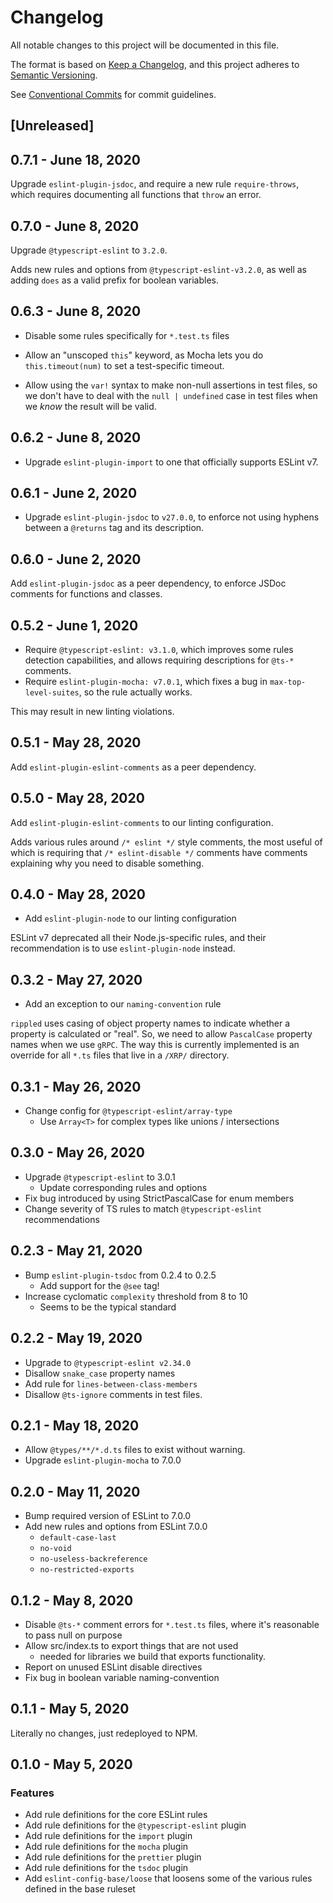 # Changelog

All notable changes to this project will be documented in this file.

The format is based on [Keep a Changelog](https://keepachangelog.com/en/1.0.0/),
and this project adheres to [Semantic Versioning](https://semver.org/spec/v2.0.0.html).

See [Conventional Commits](https://conventionalcommits.org) for commit guidelines.

## [Unreleased]

## 0.7.1 - June 18, 2020

Upgrade `eslint-plugin-jsdoc`, and require a new rule `require-throws`, which requires documenting all functions that `throw` an error.

## 0.7.0 - June 8, 2020

Upgrade `@typescript-eslint` to `3.2.0`.

Adds new rules and options from `@typescript-eslint-v3.2.0`, as well as adding `does` as a valid prefix for boolean variables.

## 0.6.3 - June 8, 2020

- Disable some rules specifically for `*.test.ts` files

- Allow an "unscoped `this`" keyword, as Mocha lets you do `this.timeout(num)` to set a test-specific timeout.
- Allow using the `var!` syntax to make non-null assertions in test files, so we don't have to deal with the `null | undefined` case in test files when we _know_ the result will be valid.

## 0.6.2 - June 8, 2020

- Upgrade `eslint-plugin-import` to one that officially supports ESLint v7.

## 0.6.1 - June 2, 2020

- Upgrade `eslint-plugin-jsdoc` to `v27.0.0`, to enforce not using hyphens between a `@returns` tag and its description.

## 0.6.0 - June 2, 2020

Add `eslint-plugin-jsdoc` as a peer dependency, to enforce JSDoc comments for functions and classes.

## 0.5.2 - June 1, 2020

- Require `@typescript-eslint: v3.1.0`, which improves some rules detection capabilities, and allows requiring descriptions for `@ts-*` comments.
- Require `eslint-plugin-mocha: v7.0.1`, which fixes a bug in `max-top-level-suites`, so the rule actually works.

This may result in new linting violations.

## 0.5.1 - May 28, 2020

Add `eslint-plugin-eslint-comments` as a peer dependency.

## 0.5.0 - May 28, 2020

Add `eslint-plugin-eslint-comments` to our linting configuration.

Adds various rules around `/* eslint */` style comments, the most useful of which is requiring that `/* eslint-disable */` comments have comments explaining why you need to disable something.

## 0.4.0 - May 28, 2020

- Add `eslint-plugin-node` to our linting configuration

ESLint v7 deprecated all their Node.js-specific rules, and their recommendation is to use `eslint-plugin-node` instead.

## 0.3.2 - May 27, 2020

- Add an exception to our `naming-convention` rule

`rippled` uses casing of object property names to indicate whether a property is calculated or "real". So, we need to allow `PascalCase` property names when we use `gRPC`. The way this is currently implemented is an override for all `*.ts` files that live in a `/XRP/` directory.

## 0.3.1 - May 26, 2020

- Change config for `@typescript-eslint/array-type`
  - Use `Array<T>` for complex types like unions / intersections

## 0.3.0 - May 26, 2020

- Upgrade `@typescript-eslint` to 3.0.1
  - Update corresponding rules and options
- Fix bug introduced by using StrictPascalCase for enum members
- Change severity of TS rules to match `@typescript-eslint` recommendations

## 0.2.3 - May 21, 2020

- Bump `eslint-plugin-tsdoc` from 0.2.4 to 0.2.5
  - Add support for the `@see` tag!
- Increase cyclomatic `complexity` threshold from 8 to 10
  - Seems to be the typical standard

## 0.2.2 - May 19, 2020

- Upgrade to `@typescript-eslint v2.34.0`
- Disallow `snake_case` property names
- Add rule for `lines-between-class-members`
- Disallow `@ts-ignore` comments in test files.

## 0.2.1 - May 18, 2020

- Allow `@types/**/*.d.ts` files to exist without warning.
- Upgrade `eslint-plugin-mocha` to 7.0.0

## 0.2.0 - May 11, 2020

- Bump required version of ESLint to 7.0.0
- Add new rules and options from ESLint 7.0.0
  - `default-case-last`
  - `no-void`
  - `no-useless-backreference`
  - `no-restricted-exports`

## 0.1.2 - May 8, 2020

- Disable `@ts-*` comment errors for `*.test.ts` files, where it's reasonable to pass null on purpose
- Allow src/index.ts to export things that are not used
  - needed for libraries we build that exports functionality.
- Report on unused ESLint disable directives
- Fix bug in boolean variable naming-convention

## 0.1.1 - May 5, 2020

Literally no changes, just redeployed to NPM.

## 0.1.0 - May 5, 2020

### Features

- Add rule definitions for the core ESLint rules
- Add rule definitions for the `@typescript-eslint` plugin
- Add rule definitions for the `import` plugin
- Add rule definitions for the `mocha` plugin
- Add rule definitions for the `prettier` plugin
- Add rule definitions for the `tsdoc` plugin
- Add `eslint-config-base/loose` that loosens some of the various rules defined in the base ruleset
